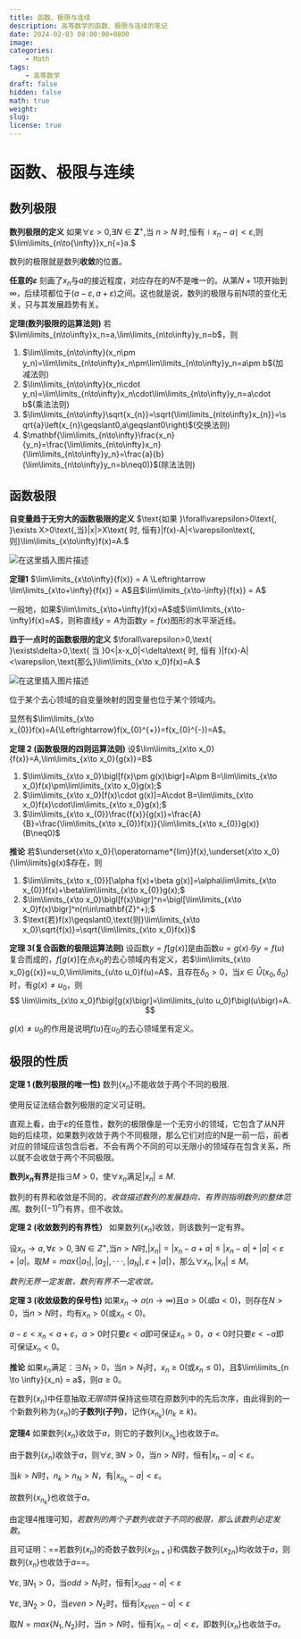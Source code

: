 ```yaml
---
title: 函数、极限与连续
description: 高等数学的函数、极限与连续的笔记
date: 2024-02-03 00:00:00+0800
image: 
categories:
    - Math
tags:
    - 高等数学
draft: false
hidden: false
math: true
weight:
slug:
license: true
---
```

# 函数、极限与连续

## 数列极限

**数列极限的定义** 如果$\forall\varepsilon{>}0$,$\exists N\in\mathbf{Z}^+$,当 $n>N$ 时,恒有$\mid x_n-a\mid{<}\varepsilon$,则$\lim\limits_{n\to{\infty}}x_n{=}a.$

数列的极限就是数列**收敛**的位置。

**任意的$\varepsilon$** 刻画了$x_n$与$a$的接近程度，对应存在的$N$不是唯一的。从第$N+1$项开始到$\infty$，后续项都位于$(a-\varepsilon,a+\varepsilon)$之间。这也就是说，数列的极限与前N项的变化无关，只与其发展趋势有关。

**定理(数列极限的运算法则)** 若$\lim\limits_{n\to\infty}x_n=a,\lim\limits_{n\to\infty}y_n=b$，则

1. $\lim\limits_{n\to\infty}(x_n\pm y_n)=\lim\limits_{n\to\infty}x_n\pm\lim\limits_{n\to\infty}y_n=a\pm b$(加减法则)
2. $\lim\limits_{n\to\infty}(x_n\cdot y_n)=\lim\limits_{n\to\infty}x_n\cdot\lim\limits_{n\to\infty}y_n=a\cdot b$(乘法法则)
3. $\lim\limits_{n\to\infty}\sqrt{x_{n}}=\sqrt{\lim\limits_{n\to\infty}x_{n}}=\sqrt{a}\left(x_{n}\geqslant0,a\geqslant0\right)$(交换法则)
4. $\mathbf{\lim\limits_{n\to\infty}\frac{x_n}{y_n}=\frac{\lim\limits_{n\to\infty}x_n}{\lim\limits_{n\to\infty}y_n}=\frac{a}{b}(\lim\limits_{n\to\infty}y_n=b\neq0)}$(除法法则)

## 函数极限

**自变量趋于无穷大的函数极限的定义** $\text{如果 }\forall\varepsilon>0\text{, }\exists X>0\text{,当}|x|>X\text{ 时, 恒有}|f(x)-A|<\varepsilon\text{,则}\lim\limits_{x\to\infty}f(x)=A.$

![在这里插入图片描述](https://img-blog.csdnimg.cn/direct/0c72d73d3f624057bfdf316832975a69.png)

**定理1** $\lim\limits_{x\to\infty}{f(x)} = A \Leftrightarrow \lim\limits_{x\to+\infty}{f(x)} = A$且$\lim\limits_{x\to-\infty}{f(x)} = A$

一般地，如果$\lim\limits_{x\to+\infty}f(x)=A$或$\lim\limits_{x\to-\infty}f(x)=A$，则称直线$y=A$为函数$y=f(x)$图形的水平渐近线。

**趋于一点时的函数极限的定义** $\forall\varepsilon>0,\text{ }\exists\delta>0,\text{ 当 }0<|x-x_0|<\delta\text{ 时, 恒有 }|f(x)-A|<\varepsilon,\text{那么}\lim\limits_{x\to x_0}f(x)=A.$

![在这里插入图片描述](https://img-blog.csdnimg.cn/direct/ac751476ac9e4e90928105fff207ba03.png)

位于某个去心领域的自变量映射的因变量也位于某个领域内。

显然有$\lim\limits_{x\to x_{0}}f(x)=A{\Leftrightarrow}f(x_{0}^{+})=f(x_{0}^{-})=A$。

**定理 2 (函数极限的四则运算法则)** 设$\lim\limits_{x\to x_0}{f(x)}=A,\lim\limits_{x\to x_0}{g(x)}=B$

1. $\lim\limits_{x\to x_0}\bigl[f(x)\pm g(x)\bigr]=A\pm B=\lim\limits_{x\to x_0}f(x)\pm\lim\limits_{x\to x_0}g(x);$
2. $\lim\limits_{x\to x_0}[f(x)\cdot g(x)]=A\cdot B=\lim\limits_{x\to x_0}f(x)\cdot\lim\limits_{x\to x_0}g(x);$
3. $\lim\limits_{x\to x_{0}}\frac{f(x)}{g(x)}=\frac{A}{B}=\frac{\lim\limits_{x\to x_{0}}f(x)}{\lim\limits_{x\to x_{0}}g(x)}(B\neq0)$

**推论** 若$\underset{x\to x_0}{\operatorname*{lim}}f(x),\underset{x\to x_0}{\lim\limits}g(x)$存在，则

1. $\lim\limits_{x\to x_{0}}[\alpha f(x)+\beta g(x)]=\alpha\lim\limits_{x\to x_{0}}f(x)+\beta\lim\limits_{x\to x_{0}}g(x);$
2. $\lim\limits_{x\to x_0}\bigl[f(x)\bigr]^n=\bigl[\lim\limits_{x\to x_0}f(x)\bigr]^n(n\in\mathbf{Z}^+);$
3. $\text{若}f(x)\geqslant0,\text{则}\lim\limits_{x\to x_0}\sqrt{f(x)}=\sqrt{\lim\limits_{x\to x_0}f(x)}$

**定理 3(复合函数的极限运算法则)** 设函数$y=f[g(x)]$是由函数$u=g(x)与y=f(u)$复合而成的，$f[g(x)]$在点$x_0$的去心领域内有定义，若$\lim\limits_{x\to x_0}g{(x)}=u_0,\lim\limits_{u\to u_0}f(u)=A$，且存在$\delta_0>0$，当$x\in\mathring{U}(x_0,\delta_0)$时，有$g(x)\neq u_0$，则
$$
\lim\limits_{x\to x_0}f\bigl[g(x)\bigr]=\lim\limits_{u\to u_0}f\bigl(u\bigr)=A.
$$

$g(x)\neq u_0$的作用是说明$f(u)$在$u_0$的去心领域里有定义。

## 极限的性质

**定理 1 (数列极限的唯一性)** 数列$\left\{x_n\right\}$不能收敛于两个不同的极限.

使用反证法结合数列极限的定义可证明。

直观上看，由于$\varepsilon$的任意性，数列的极限像是一个无穷小的领域，它包含了从N开始的后续项，如果数列收敛于两个不同极限，那么它们对应的N是一前一后，前者对应的领域应该包含后者。不会有两个不同的可以无限小的领域存在包含关系，所以就不会收敛于两个不同极限。

**数列${x_n}$有界**是指$\exists M>0$，使$\forall x_n$满足$|x_n| \leqslant M$.

数列的有界和收敛是不同的，*收敛描述数列的发展趋向，有界则指明数列的整体范围*。数列$\{(-1)^n\}$有界，但不收敛。

**定理 2 (收敛数列的有界性）** 如果数列$\{x_n\}$收敛，则该数列一定有界。

设$x_n \to a,\forall \varepsilon > 0,\exists N \in Z^+$,当$n > N$时,$|x_n| = |x_n - a + a| \leqslant |x_n - a| + |a| < \varepsilon + |a|$。取$M = max\{|a_1|,|a_2|,···,|a_N|,\varepsilon + |a|\}$，那么$\forall x_n,|x_n| \leqslant M$。

*数列无界一定发散，数列有界不一定收敛。* 

**定理 3 (收敛级数的保号性)** 如果$x_n \to a(n \to \infty)$且$a > 0(或 a < 0)$，则存在$N > 0$，当$n > N$时，均有$x_n>0$(或$x_n < 0$)。

$a - \varepsilon < x_n < a + \varepsilon$，$a > 0$时只要$\varepsilon < a$即可保证$x_n > 0$，$a < 0$时只要$\varepsilon < -a$即可保证$x_n < 0$。

**推论** 如果${x_n}$满足：$\exists N_1 > 0$，当$n > N_1$时，$x_n \geqslant 0$(或$x_n \leqslant 0$)，且$\lim\limits_{n \to \infty}{x_n} = a$，则$a \geqslant 0$。

在数列$\{x_n\}$中任意抽取*无限项*并保持这些项在原数列中的先后次序，由此得到的一个新数列称为$\{x_n\}$的**子数列(子列)**，记作$\{x_{n_k}\}(n_k \geqslant k)$。

**定理4** 如果数列$\{x_n\}$收敛于$a$，则它的子数列$\{x_{n_k}\}$也收敛于$a$。

由于数列$\{x_n\}$收敛于$a$，则$\forall \varepsilon, \exists N \gt 0$，当$n > N$时，恒有$|x_n - a| < \varepsilon$。

当$k > N$时，$n_k \gt n_N \gt N$，有$|x_{n_k} - a| \lt \varepsilon$。

故数列$\{x_{n_k}\}$也收敛于$a$。

由定理4推理可知，*若数列的两个子数列收敛于不同的极限，那么该数列必定发散*。

且可证明：==若数列$\{x_n\}$的奇数子数列$\{x_{2n+1}\}$和偶数子数列$\{x_{2n}\}$均收敛于$a$，则数列$\{x_n\}$也收敛于$a$==。

$\forall \varepsilon, \exists N_1 \gt 0$，当$odd > N_1$时，恒有$|x_{odd} - a| < \varepsilon$

$\forall \varepsilon, \exists N_2 \gt 0$，当$even > N_2$时，恒有$|x_{even} - a| < \varepsilon$

取$N=max\{N_1,N_2\}$时，当$n>N$时，恒有$|x_{n} - a| < \varepsilon$，即数列$\{x_n\}$也收敛于$a$。

